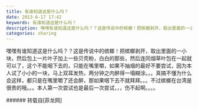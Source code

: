 ```yaml
---
title: 有谁知道这是什么吗？
date: 2013-6-17 17:42
keywords: 有谁知道这是什么吗？
description: 嘿嘿有谁知道这是什么吗？？这是传说中的槟榔！把槟榔剥开，取出里面的一小块，然后包上一片叶子加上一些贝壳粉，白白的那些，然后连同烟草叶包在一起就可以了，这个不能咽下去的，只能在嘴里嚼，如果不抽烟的最好不要尝试，因为本人试了小小的一块，马上双耳发热，两分钟之内醉得一塌糊涂。。。真搞不懂为什么会这样，都只是在嘴里嚼了还会醉，那如果咽下去不就拜拜。。。不过槟榔在台湾是很贵的哦。。。本人第一次尝试也是最后一次尝试，，，伤不起啊。。。。
categories: sharing
---
```

<td class="t_f" id="postmessage_4245">

嘿嘿有谁知道这是什么吗？？这是传说中的槟榔！把槟榔剥开，取出里面的一小块，然后包上一片叶子加上一些贝壳粉，白白的那些，然后连同烟草叶包在一起就可以了，这个不能咽下去的，只能在嘴里嚼，如果不抽烟的最好不要尝试，因为本人试了小小的一块，马上双耳发热，两分钟之内醉得一塌糊涂。。。真搞不懂为什么会这样，都只是在嘴里嚼了还会醉，那如果咽下去不就拜拜。。。不过槟榔在台湾是很贵的哦。。。本人第一次尝试也是最后一次尝试，，，伤不起啊。。。。<br/>
</td>
###### 转载自[菲龙网]